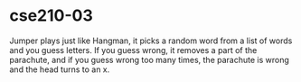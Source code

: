# cse210-03
Jumper plays just like Hangman, it picks a random word from a list of words and you guess letters. If you guess wrong, it removes a part of the parachute, and if you guess wrong too many times, the parachute is wrong and the head turns to an x. 
